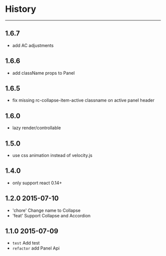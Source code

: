 # History
----

## 1.6.7

- add AC adjustments

## 1.6.6

- add className props to Panel

## 1.6.5

- fix missing rc-collapse-item-active classname on active panel header 

## 1.6.0

- lazy render/controllable

## 1.5.0

- use css animation instead of velocity.js

## 1.4.0

- only support react 0.14+

## 1.2.0 2015-07-10

- 'chore' Change name to Collapse
- 'feat' Support Collapse and Accordion

## 1.1.0 2015-07-09

- `test` Add test
- `refactor` add Panel Api
